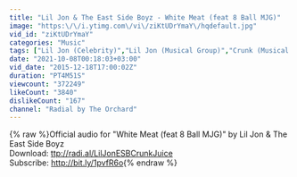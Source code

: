 ```yaml
---
title: "Lil Jon & The East Side Boyz - White Meat (feat 8 Ball MJG)"
image: "https:\/\/i.ytimg.com\/vi\/ziKtUDrYmaY\/hqdefault.jpg"
vid_id: "ziKtUDrYmaY"
categories: "Music"
tags: ["Lil Jon (Celebrity)","Lil Jon (Musical Group)","Crunk (Musical Genre)"]
date: "2021-10-08T00:18:03+03:00"
vid_date: "2015-12-18T17:00:02Z"
duration: "PT4M51S"
viewcount: "372249"
likeCount: "3840"
dislikeCount: "167"
channel: "Radial by The Orchard"
---
```

{% raw %}Official audio for &quot;White Meat (feat 8 Ball MJG)&quot; by Lil Jon &amp; The East Side Boyz<br />Download: <a rel="nofollow" target="blank" href="ttp://radi.al/LilJonESBCrunkJuice">ttp://radi.al/LilJonESBCrunkJuice</a><br />Subscribe: <a rel="nofollow" target="blank" href="http://bit.ly/1pvfR6o">http://bit.ly/1pvfR6o</a>{% endraw %}
